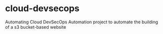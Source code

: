 # cloud-devsecops
Automating Cloud DevSecOps
Automation project to automate the building of a s3 bucket-based website
